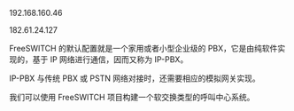 

192.168.160.46

182.61.24.127



FreeSWITCH 的默认配置就是一个家用或者小型企业级的 PBX，它是由纯软件实现的，基于 IP 网络进行通信，因而又称为 IP-PBX。

IP-PBX 与传统 PBX 或 PSTN 网络对接时，还需要相应的模拟网关实现。

我们可以使用 FreeSWITCH 项目构建一个软交换类型的呼叫中心系统。

